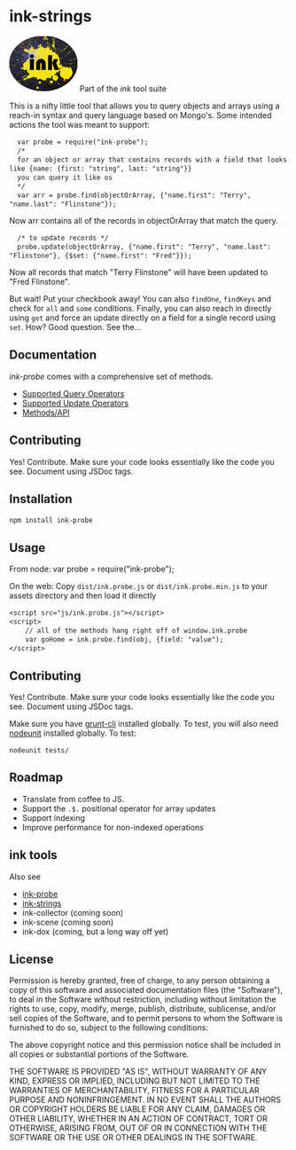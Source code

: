 # ink-strings #
![ink strings logo](etc/splat.png "ink!")
Part of the *ink* tool suite

This is a nifty little tool that allows you to query objects and arrays using a reach-in syntax and query language based on Mongo's. Some
intended actions the tool was meant to support:

	  var probe = require("ink-probe");
      /*
      for an object or array that contains records with a field that looks like {name: {first: "string", last: "string"}}
      you can query it like os
      */
      var arr = probe.find(objectOrArray, {"name.first": "Terry", "name.last": "Flinstone"});

Now arr contains all of the records in objectOrArray that match the query.

      /* to update records */
      probe.update(objectOrArray, {"name.first": "Terry", "name.last": "Flinstone"}, {$set: {"name.first": "Fred"}});

Now all records that match "Terry Flinstone" will have been updated to "Fred Flinstone".

But wait! Put your checkbook away! You can also `findOne`, `findKeys` and check for `all` and `some` conditions. Finally, you can
also reach in directly using `get` and force an update directly on a field for a single record using `set`. How? Good question. See
the...

## Documentation ##
*ink-probe* comes with a comprehensive set of methods.

* [Supported Query Operators](http://terryweiss.github.io/ink-probe/probe.queryOperators.html)
* [Supported Update Operators](http://terryweiss.github.io/ink-probe/probe.updateOperators.html)
* [Methods/API](http://terryweiss.github.io/ink-probe/probe.html)


## Contributing ##
Yes! Contribute. Make sure your code looks essentially like the code you see. Document using JSDoc tags.

## Installation ##

	npm install ink-probe

## Usage ##
From node:
	var probe = require("ink-probe");

On the web:
Copy `dist/ink.probe.js` or `dist/ink.probe.min.js` to your assets directory and then load it directly

	<script src="js/ink.probe.js"></script>
	<script>
		// all of the methods hang right off of window.ink.probe
        var goHome = ink.probe.find(obj, {field: "value");
	</script>


## Contributing ##
Yes! Contribute. Make sure your code looks essentially like the code you see. Document using JSDoc tags.

Make sure you have [grunt-cli](https://github.com/gruntjs/grunt-cli) installed globally. To test, you will also need
[nodeunit](https://github.com/caolan/nodeunit) installed globally. To test:

	nodeunit tests/

## Roadmap ##
* Translate from coffee to JS.
* Support the `.$.` positional operator for array updates
* Support indexing
* Improve performance for non-indexed operations

## ink tools ##
Also see

+ [ink-probe](https://github.com/terryweiss/ink-probe)
+ [ink-strings](https://github.com/terryweiss/ink-strings)
+ ink-collector (coming soon)
+ ink-scene (coming soon)
+ ink-dox (coming, but a long way off yet)

## License ##
Permission is hereby granted, free of charge, to any person
obtaining a copy of this software and associated documentation
files (the "Software"), to deal in the Software without
restriction, including without limitation the rights to use,
copy, modify, merge, publish, distribute, sublicense, and/or sell
copies of the Software, and to permit persons to whom the
Software is furnished to do so, subject to the following
conditions:

The above copyright notice and this permission notice shall be
included in all copies or substantial portions of the Software.

THE SOFTWARE IS PROVIDED "AS IS", WITHOUT WARRANTY OF ANY KIND,
EXPRESS OR IMPLIED, INCLUDING BUT NOT LIMITED TO THE WARRANTIES
OF MERCHANTABILITY, FITNESS FOR A PARTICULAR PURPOSE AND
NONINFRINGEMENT. IN NO EVENT SHALL THE AUTHORS OR COPYRIGHT
HOLDERS BE LIABLE FOR ANY CLAIM, DAMAGES OR OTHER LIABILITY,
WHETHER IN AN ACTION OF CONTRACT, TORT OR OTHERWISE, ARISING
FROM, OUT OF OR IN CONNECTION WITH THE SOFTWARE OR THE USE OR
OTHER DEALINGS IN THE SOFTWARE.
